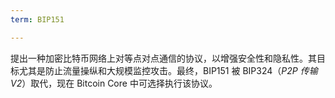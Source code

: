 ```yaml
---
term: BIP151

---
```

提出一种加密比特币网络上对等点对点通信的协议，以增强安全性和隐私性。其目标尤其是防止流量操纵和大规模监控攻击。最终，BIP151 被 BIP324（*P2P 传输 V2*）取代，现在 Bitcoin Core 中可选择执行该协议。